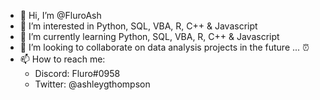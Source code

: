 - 👋 Hi, I’m @FluroAsh
- 👀 I’m interested in Python, SQL, VBA, R, C++ & Javascript
- 🌱 I’m currently learning Python, SQL, VBA, R, C++ & Javascript
- 💞️ I’m looking to collaborate on data analysis projects in the future ... ⏰
- 📫 How to reach me: 
  - Discord: Fluro#0958
  - Twitter: @ashleygthompson
  
<!---
FluroAsh/FluroAsh is a ✨ special ✨ repository because its `README.md` (this file) appears on your GitHub profile.
You can click the Preview link to take a look at your changes.
--->
